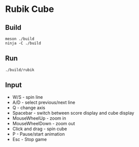 # Rubik Cube

## Build

```
meson ./build
ninja -C ./build
```

## Run

```
./build/rubik
```

## Input

* W/S - spin line
* A/D - select previous/next line
* Q - change axis
* Spacebar - switch between score display and cube display
* MouseWheelUp - zoom in
* MouseWheelDown - zoom out
* Click and drag - spin cube
* P - Pause/start animation
* Esc - Stop game